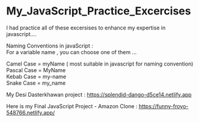 # My_JavaScript_Practice_Excercises
I had practice all of these excersises to enhance my expertise in javascript....
<br>

Naming Conventions in javaScript :<br>
For a variable name , you can choose one of them ...<br>

Camel Case = myName ( most suitable in javascript for naming convention)<br>
Pascal Case = MyName <br>
Kebab Case = my-name  <br>
Snake Case = my_name  <br>

My Desi Dasterkhawan project : https://splendid-dango-d5ce14.netlify.app

Here is my Final JavaScript Project - Amazon Clone : https://funny-froyo-548766.netlify.app/
